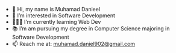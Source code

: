 - 👋 Hi, my name is Muhamad Danieel
- 👀 I’m interested in Software Development
- 🧑🏻‍💻 I’m currently learning Web Dev
- 📚 I’m am pursuing my degree in Computer Science majoring in Software Development
- 📫 Reach me at: muhamad.daniel902@gmail.com
  

<!---
MuhamadDaniel/MuhamadDaniel is a ✨ special ✨ repository because its `README.md` (this file) appears on your GitHub profile.
You can click the Preview link to take a look at your changes.
--->
